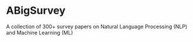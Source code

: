 # ABigSurvey
A collection of 300+ survey papers on Natural Language Processing (NLP) and Machine Learning (ML)
